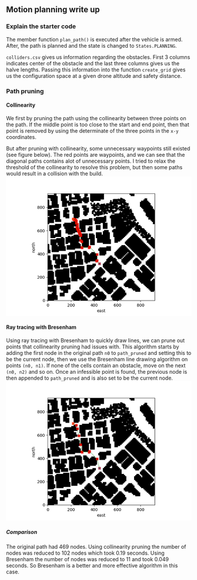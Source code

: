 
## Motion planning write up
### Explain the starter code

The member function `plan_path()` is executed after the vehicle is armed. After, the path is planned 
and the state is changed to `States.PLANNING`.


`colliders.csv` gives us information regarding the obstacles. First 3 columns indicates center of the obstacle and the last three columns gives us the halve lengths. Passing this information into the function `create_grid` gives us the configuration space at a given drone altitude and safety distance.


### Path pruning

#### Collinearity
We first by pruning the path using the collinearity between three points on the path. If the middle point is too close to the start and end point, then that point is removed by using the determinate of the three points in the `x-y` coordinates. 

But after pruning with collinearity, some unnecessary waypoints still existed (see figure below). The red points are waypoints, and we can see that the diagonal paths contains alot of unnecessary points. I tried to relax the threshold of the collinearity to resolve this problem, but then some paths would result in a collision with the build. 
![Alt text](figs/after_col_prune.png?)
#### Ray tracing with Bresenham
Using ray tracing with Bresenham to quickly draw lines, we can prune out points that collinearity pruning had issues with. This algorithm starts by adding the first node in the original path `n0` to `path_pruned` and setting this to be the current node, then we use the Bresenham line drawing algorithm on points `(n0, n1)`. If none of the cells contain an obstacle, move on the next `(n0, n2)` and so on. Once an infessible point is found, the previous node is then appended to `path_pruned` and is also set to be the current node.
![Alt text](figs/after_bres_prune.png?)

##### Comparison

The original path had 469 nodes. Using collinearity pruning the number of nodes was reduced to 102 nodes which took 0.19 seconds. Using Bresenham the number of nodes was reduced to 11 and took 0.049 seconds. So Bresenham is a better and more effective algorithm in this case.


